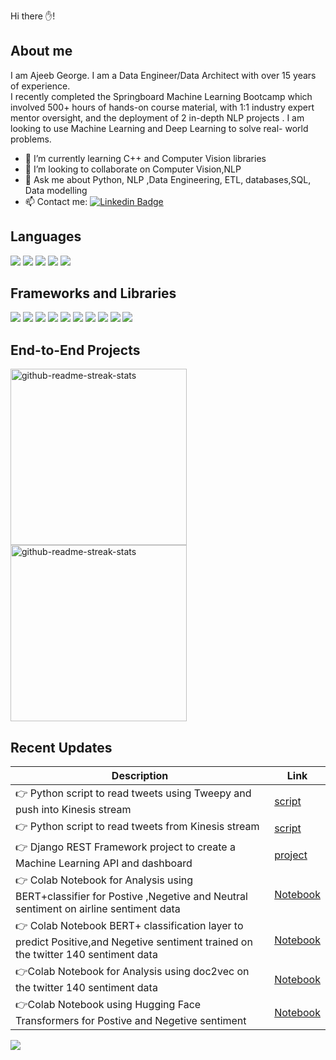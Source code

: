 Hi there ✋!

## About me ##

I am Ajeeb George. I am a Data Engineer/Data Architect with over 15 years of experience.  
I recently completed the Springboard Machine Learning Bootcamp which involved 500+ hours of hands-on course material, with 1:1 industry expert mentor oversight, and the deployment of 2 in-depth NLP projects .
I am looking to use Machine Learning and Deep Learning to solve real- world problems.

- 🌱 I’m currently learning C++ and Computer Vision libraries
- 👯 I’m looking to collaborate on Computer Vision,NLP
- 💬 Ask me about Python, NLP ,Data Engineering, ETL, databases,SQL, Data modelling
- 📫 Contact me:     [![Linkedin Badge](https://img.shields.io/badge/-ajeebgeorge-blue?style=flat&logo=Linkedin&logoColor=white)](www.linkedin.com/in/ajeebgeorge)




##  Languages ##
<p>
  <img src="https://img.shields.io/badge/Python-3776AB?style=for-the-badge&logo=python&logoColor=white" />
  <img src="https://img.shields.io/badge/HTML5-E34F26?style=for-the-badge&logo=html5&logoColor=white" />
  <img src="https://img.shields.io/badge/CSS3-1572B6?style=for-the-badge&logo=css3&logoColor=white" />
  <img src="https://img.shields.io/badge/JavaScript-323330?style=for-the-badge&logo=javascript&logoColor=F7DF1E" />
  <img src="https://img.shields.io/badge/perl-%2339457E.svg?style=for-the-badge&logo=perl&logoColor=white" />
 </p>
 
## Frameworks and Libraries ##
<p>
  <img src="https://img.shields.io/badge/jupyter-%23FA0F00.svg?style=for-the-badge&logo=jupyter&logoColor=white" />
  <img src="https://img.shields.io/badge/TensorFlow-%23FF6F00.svg?style=for-the-badge&logo=TensorFlow&logoColor=white" />
  <img src="https://img.shields.io/badge/Keras-%23D00000.svg?style=for-the-badge&logo=Keras&logoColor=white" />
  <img src="https://img.shields.io/badge/opencv-%23white.svg?style=for-the-badge&logo=opencv&logoColor=white" />
  <img src="https://img.shields.io/badge/scikit--learn-%23F7931E.svg?style=for-the-badge&logo=scikit-learn&logoColor=white" />
  <img src="https://img.shields.io/badge/DJANGO-REST-ff1709?style=for-the-badge&logo=django&logoColor=white&color=ff1709&labelColor=gray" />
  <img src="https://img.shields.io/badge/pandas-%23150458.svg?style=for-the-badge&logo=pandas&logoColor=white" />
  <img src="https://img.shields.io/badge/numpy-%23013243.svg?style=for-the-badge&logo=numpy&logoColor=white" />
  <img src="https://img.shields.io/badge/Matplotlib-%23ffffff.svg?style=for-the-badge&logo=Matplotlib&logoColor=black" />
  <img src="https://img.shields.io/badge/docker-%230db7ed.svg?style=for-the-badge&logo=docker&logoColor=white" />
</p>
  
  
  
  
## End-to-End Projects ##
<a href="https://github.com/agvar/Deep_Learning_Text.git" >
<img width="282" src="https://denvercoder1-github-readme-stats.vercel.app/api/pin/?username=agvar&repo=Deep_Learning_Text&theme=react&bg_color=273849&title_color=F85D7F&icon_color=F8D866&hide_border=true&show_icons=false" alt="github-readme-streak-stats">
 </a>  
<a href="https://github.com/agvar/Prediction_Text.git" >
<img width="282" src="https://denvercoder1-github-readme-stats.vercel.app/api/pin/?username=agvar&repo=Prediction_Text&theme=react&bg_color=273849&title_color=F85D7F&icon_color=F8D866&hide_border=true&show_icons=false" alt="github-readme-streak-stats">
</a>  

## Recent Updates ##

Description   | Link
------------ | -------------
👉 Python script to read tweets using Tweepy and push into Kinesis stream | [script](https://github.com/agvar/Deep_Learning_Text/blob/master/twitter_streaming/twitter_streaming/producer/twitter_stream_message_producer.py)
👉 Python script to read tweets from Kinesis stream | [script](https://github.com/agvar/Deep_Learning_Text/blob/master/twitter_streaming/twitter_streaming/consumer/twitter_stream_message_consumer.py)
👉 Django REST Framework project to create a Machine Learning API and dashboard | [project](https://github.com/agvar/Prediction_Text/tree/master/Prediction_API)
👉 Colab Notebook for Analysis using BERT+classifier for Postive ,Negetive and Neutral sentiment on airline sentiment data|  [Notebook](https://github.com/agvar/Deep_Learning_Text/blob/5810ef018688c973ec6594b9bc29ed8def713692/deep_learning_DS/notebooks/Deep_Learning_BERT_Sentiment_Analysis_keras_v3.ipynb)
👉 Colab Notebook BERT+ classification layer to predict Positive,and Negetive sentiment trained on the twitter 140 sentiment data|  [Notebook](https://github.com/agvar/Deep_Learning_Text/blob/5810ef018688c973ec6594b9bc29ed8def713692/deep_learning_DS/notebooks/Deep_Learning_BERT_Sentiment_Analysis_keras.ipynb)
👉Colab Notebook for Analysis using doc2vec on the twitter 140 sentiment data |  [Notebook](https://github.com/agvar/Deep_Learning_Text/blob/master/deep_learning_DS/notebooks/Deep_Learning_Doc2vec_Sentiment_Analysis.ipynb)
👉Colab Notebook using Hugging Face Transformers for Postive and Negetive sentiment |  [Notebook](https://github.com/agvar/Deep_Learning_Text/blob/master/deep_learning_DS/notebooks/Colab_Deep_Learning_BERT_Sentiment_Analysis.ipynb)


<img align="center" src="https://github-readme-stats.vercel.app/api/top-langs/?username=agvar&layout=compact&theme=cobalt&hide_border=true" />


